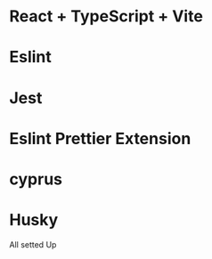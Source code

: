 # React + TypeScript + Vite
# Eslint
# Jest
# Eslint Prettier Extension
# cyprus
# Husky

All setted Up
